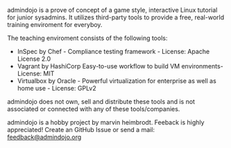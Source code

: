 admindojo is a prove of concept of a game style, interactive Linux tutorial for junior sysadmins. 
It utilizes third-party tools to provide a free, real-world training enviroment for everyboy.


The teaching enviroment consists of the following tools:

- InSpec by Chef - Compliance testing framework - License: Apache License 2.0
- Vagrant by HashiCorp Easy-to-use workflow to build VM environments- License: MIT
- Virtualbox by Oracle - Powerful virtualization for enterprise as well as home use - License: GPLv2

admindojo does not own, sell and distribute these tools and is not associated or connected with any of these tools/companies.


admindojo is a hobby project by marvin heimbrodt.
Feeback is highly appreciated!
Create an GitHub Issue or send a mail: feedback@admindojo.org
